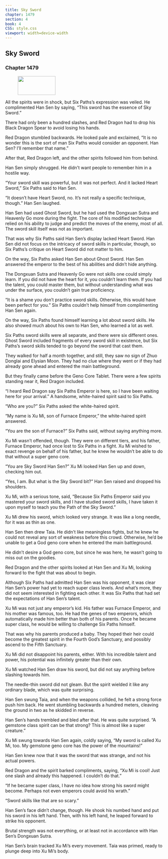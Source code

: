 ```yaml
---
title: Sky Sword
chapter: 1479
section: 4
book: 4
CSS: style.css
viewport: width=device-width
---
```


## Sky Sword

### Chapter 1479

<figure>
	<img src="../Images/gem.gif" alt="" id="gem" width="120" height="60" />
</figure>

All the spirits were in shock, but Six Paths’s expression was veiled. He complimented Han Sen by saying, “This sword has the essence of Sky Sword.”

There had only been a hundred slashes, and Red Dragon had to drop his Black Dragon Spear to avoid losing his hands.

Red Dragon stumbled backwards. He looked pale and exclaimed, “It is no wonder this is the sort of man Six Paths would consider an opponent. Han Sen? I’ll remember that name.”

After that, Red Dragon left, and the other spirits followed him from behind.

Han Sen simply shrugged. He didn’t want people to remember him in a hostile way.

“Your sword skill was powerful, but it was not perfect. And it lacked Heart Sword,” Six Paths said to Han Sen.

“It doesn’t have Heart Sword, no. It’s not really a specific technique, though.” Han Sen laughed.

Han Sen had used Ghost Sword, but he had used the Dongxuan Sutra and Heavenly Go more during the fight. The core of his modified technique relied on his ability to judge and predict the moves of the enemy, most of all. The sword skill itself was not as important.

That was why Six Paths said Han Sen’s display lacked Heart Sword. Han Sen did not focus on the intricacy of sword skills in particular, though, so Six Paths’s critique on Heart Sword did not matter to him.

On the way, Six Paths asked Han Sen about Ghost Sword. Han Sen answered the emperor to the best of his abilities and didn’t hide anything.

The Dongxuan Sutra and Heavenly Go were not skills one could simply learn. If you did not have the heart for it, you couldn’t learn them. If you had the talent, you could master them, but without understanding what was under the surface, you couldn’t gain true proficiency.

“It is a shame you don’t practice sword skills. Otherwise, this would have been perfect for you.” Six Paths couldn’t help himself from complimenting Han Sen again.

On the way, Six Paths found himself learning a lot about sword skills. He also showed much about his own to Han Sen, who learned a lot as well.

Six Paths sword skills were all separate, and there were six different ones. Ghost Sword included fragments of every sword skill in existence, but Six Paths’s sword skills tended to go beyond the sword that cast them.

They walked for half a month together, and still, they saw no sign of Zhuo Donglai and Elysian Moon. They had no clue where they went or if they had already gone ahead and entered the main battleground.

But they finally came before the Geno Core Tablet. There were a few spirits standing near it, Red Dragon included.

“I heard Red Dragon say Six Paths Emperor is here, so I have been waiting here for your arrival.” A handsome, white-haired spirit said to Six Paths.

“Who are you?” Six Paths asked the white-haired spirit.

“My name is Xu Mi, son of Furnace Emperor,” the white-haired spirit answered.

“You are the son of Furnace?” Six Paths said, without saying anything more.

Xu Mi wasn’t offended, though. They were on different tiers, and his father, Furnace Emperor, had once lost to Six Paths in a fight. Xu Mi wished to exact revenge on behalf of his father, but he knew he wouldn’t be able to do that without a super geno core.

“You are Sky Sword Han Sen?” Xu Mi looked Han Sen up and down, checking him out.

“Yes, I am. But what is the Sky Sword bit?” Han Sen raised and dropped his shoulders.

Xu Mi, with a serious tone, said, “Because Six Paths Emperor said you mastered your sword skills, and I have studied sword skills, I have taken it upon myself to teach you the Path of the Sky Sword.”

Xu Mi drew his sword, which looked very strange. It was like a long needle, for it was as thin as one.

Han Sen then drew Taia. He didn’t like meaningless fights, but he knew he could not reveal any sort of weakness before this crowd. Otherwise, he’d be unable to get a God geno core when he entered the main battleground.

He didn’t desire a God geno core, but since he was here, he wasn’t going to miss out on the goodies.

Red Dragon and the other spirits looked at Han Sen and Xu Mi, looking forward to the fight that was about to begin.

Although Six Paths had admitted Han Sen was his opponent, it was clear Han Sen’s power had yet to reach super class levels. And what’s more, they did not seem interested in fighting each other. It was Six Paths that had set the expectations of Han Sen’s talent.

Xu Mi was not just any emperor’s kid. His father was Furnace Emperor, and his mother was famous, too. He had the genes of two emperors, which automatically made him better than both of his parents. Once he became super class, he would be willing to challenge Six Paths himself.

That was why his parents produced a baby. They hoped their heir could become the greatest spirit in the Fourth God’s Sanctuary, and possibly ascend to the Fifth Sanctuary.

Xu Mi did not disappoint his parents, either. With his incredible talent and power, his potential was infinitely greater than their own.

Xu Mi watched Han Sen draw his sword, but did not say anything before slashing towards him.

The needle-thin sword did not gleam. But the spirit wielded it like any ordinary blade, which was quite surprising.

Han Sen swung Taia, and when the weapons collided, he felt a strong force push him back. He went stumbling backwards a hundred meters, cleaving the ground in two as he skidded in reverse.

Han Sen’s hands trembled and bled after that. He was quite surprised. “A gemstone class spirit can be that strong? This is almost like a super creature.”

Xu Mi swung towards Han Sen again, coldly saying, “My sword is called Xu Mi, too. My gemstone geno core has the power of the mountains!”

Han Sen knew now that it was the sword that was strange, and not his actual powers.

Red Dragon and the spirit barked compliments, saying, “Xu Mi is cool! Just one slash and already this happened. I couldn’t do that.”

“If he became super class, I have no idea how strong his sword might become. Perhaps not even emperors could avoid his wrath.”

“Sword skills like that are so scary.”

Han Sen’s face didn’t change, though. He shook his numbed hand and put his sword in his left hand. Then, with his left hand, he leaped forward to strike his opponent.

Brutal strength was not everything, or at least not in accordance with Han Sen’s Dongxuan Sutra.

Han Sen’s brain tracked Xu Mi’s every movement. Taia was primed, ready to plunge deep into Xu Mi’s body.